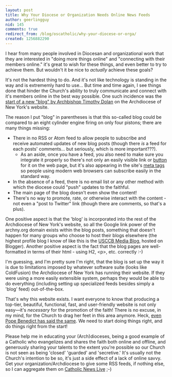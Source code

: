 ```yaml
---
layout: post
title: Why Your Diocese or Organization Needs Online News Feeds
author: geerlingguy
nid: 145
comments: true
redirect_from: /blog/oscatholic/why-your-diocese-or-orga/
created: 1256882290
---
```

<p>I hear from many people involved in Diocesan and organizational work&nbsp;that they are interested in &quot;doing more things online&quot; and &quot;connecting&nbsp;with their members online.&quot; it's great to wish for these things, and&nbsp;even better to try to achieve them. But wouldn't it be nice to&nbsp;<em>actually</em> achieve these goals?</p>
<p>It's not the hardest thing to do. And it's not like&nbsp;technology is standing in the way and is extrememly hard to use... But&nbsp;time and time again, I see things done that hinder the Church's&nbsp;ability to truly communicate and connect with it's members online in&nbsp;the best way possible. One such incidence was the <a href="http://www.archny.org/news-events/columns-and-blogs/blog---the-gospel-in-the-digital-age/">start of a new&nbsp;&quot;blog&quot; by Archbishop Timothy Dolan</a> on the Archdiocese of New York's&nbsp;website.</p>
<p>The reason I put &quot;blog&quot; in parentheses is that this so-called blog&nbsp;could be compared to an eight cylinder engine firing on only four&nbsp;pistons; there are many things missing:</p>
<ul>
    <li>There in no RSS or Atom feed to allow people to subscribe and receive&nbsp;automated updates of new blog posts (though there <em>is</em> a feed for each posts' comments... but seriously, which is more important???).
    <ul>
        <li>As an aside, once you have a feed, you also need to make sure you integrate it properly so there's not only an easily visible link or <a href="http://www.feedicons.com/">button</a> for it on the web page, but it's also appearing in the site's <a href="http://www.seoptimise.com/blog/2006/06/auto-discovery-rss-meta-tag.html">meta tags</a> so people using modern web browsers can subscribe easily in the standard way.</li>
    </ul>
    </li>
    <li>In the absence of a feed, there is no email list or any other method&nbsp;with which the diocese could &quot;push&quot; updates to the faithful.</li>
    <li>The main page of the blog doesn't even show the content!</li>
    <li>There's no way to promote, rate, or otherwise interact with the&nbsp;content - not even a &quot;post to Twitter&quot; link (though there are comments, so that's a plus).</li>
</ul>
<p>One positive aspect is that the 'blog' is incorporated into the rest of the Archdiocese of New York's website, so all the Google link power of the archny.org domain exists within the blog posts, something that doesn't happen for many groups who choose to host their blogs elsewhere (the highest profile blog I know of like this is the <a href="http://usccbmedia.blogspot.com/">USCCB Media Blog</a>, hosted on Blogger). Another positive aspect is the fact that the blog pages are well-formatted in terms of their html - using H2, &lt;p&gt;, etc. correctly :-)</p>
<!--break-->
<p>I'm guessing, and I'm pretty sure I'm right, that the blog is set up the way it is due to limitations imposed by whatever software suite (looks like ColdFusion) the Archdiocese of New York has running their website. If they were using a more easily extensible system, perhaps they would be able to do everything (including setting up specialized feeds besides simply a 'blog' feed) out-of-the-box.</p>
<p>That's why this website exists. I want everyone to know that producing a top-tier, beautiful, functional, fast, and user-friendly website is not only easy&mdash;it's <em>necessary</em> for the promotion of the faith! There is no excuse, in my mind, for the Church to drag her feet in this area anymore. Heck, <a href="/blog/oscatholic/bxvi-proclaim-gospel-digital-conti">even Pope Benedict has said the same</a>. We need to start doing things right, and do things right from the start!</p>
<p>Please help me in educating your (Arch)dioceses, being a good example of a Catholic who evangelizes and shares the faith both online and offline, and generously sharing your talents to the extent you're possible so our Church is not seen as being 'closed' 'guarded' and 'secretive.' It's usually not the Church's intention to be so, it's just a side effect of a lack of online savvy. Get your organization/Archdiocese to give some RSS feeds, if nothing else, so I can aggregate them on <a href="http://catholicnewslive.com/">Catholic News Live</a> ;-)</p>

